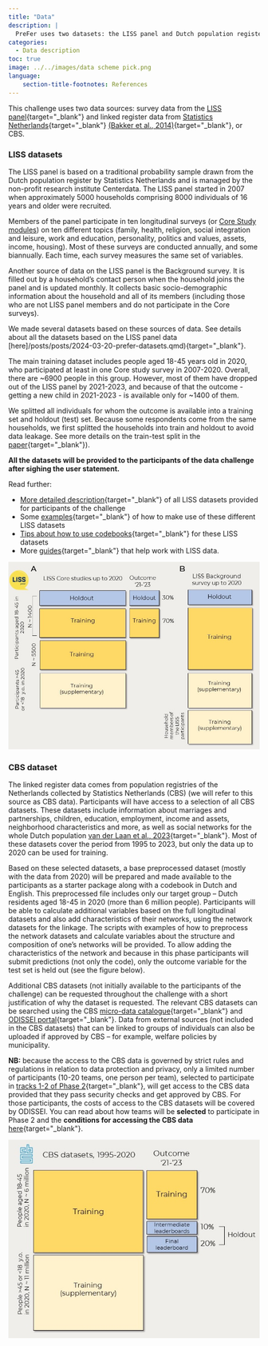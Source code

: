 ```yaml
---
title: "Data"
description: |
  PreFer uses two datasets: the LISS panel and Dutch population register data.
categories:
  - Data description
toc: true
image: ../../images/data scheme pick.png
language: 
    section-title-footnotes: References
---
```


This challenge uses two data sources: survey data from the [LISS panel](https://www.lissdata.nl/){target="_blank"} and linked register data from [Statistics Netherlands](https://www.cbs.nl/nl-nl/onze-diensten/maatwerk-en-microdata/microdata-zelf-onderzoek-doen/catalogus-microdata){target="_blank"} [(Bakker et al., 2014)](https://doi.org/10.3233/SJI-140803){target="_blank"}, or CBS.  

### LISS datasets

The LISS panel is based on a traditional probability sample drawn from the Dutch population register by Statistics Netherlands and is managed by the non-profit research institute Centerdata. The LISS panel started in 2007 when approximately 5000 households comprising 8000 individuals of 16 years and older were recruited. 

Members of the panel participate in ten longitudinal surveys (or [Core Study modules](https://www.dataarchive.lissdata.nl/study-units/view/1)) on ten different topics (family, health, religion, social integration and leisure, work and education, personality, politics and values, assets, income, housing). Most of these surveys are conducted annually, and some biannually. Each time, each survey measures the same set of variables.  

Another source of data on the LISS panel is the Background survey. It is filled out by a household’s contact person when the household joins the panel and is updated monthly. It collects basic socio-demographic information about the household and all of its members (including those who are not LISS panel members and do not participate in the Core surveys).  

We made several datasets based on these sources of data. See details about all the datasets based on the LISS panel data [here]/posts/posts/2024-03-20-prefer-datasets.qmd){target="_blank"}. 

The main training dataset includes people aged 18-45 years old in 2020, who participated at least in one Core study survey in 2007-2020. Overall, there are ~6900 people in this group. However, most of them have dropped out of the LISS panel by 2021-2023, and because of that the outcome - getting a new child in 2021-2023 - is available only for ~1400 of them.  

We splitted all individuals for whom the outcome is available into a training set and holdout (test) set. Because some respondents come from the same households, we first splitted the households into train and holdout to avoid data leakage. See more details on the train-test split in the [paper](https://arxiv.org/abs/2402.00705){target="_blank"}).


__All the datasets will be provided to the participants of the data challenge after sighing the user statement.__

Read further:   
- [More detailed description](/posts/posts/2024-03-20-prefer-datasets.qmd){target="_blank"} of all LISS datasets provided for participants of the challenge  
- Some [examples](/posts/posts/2024-03-20-prefer-datasets.qmd){target="_blank"} of how to make use of these different LISS datasets
- [Tips about how to use codebooks](/posts/posts/2024-03-21-prefer-codebooks.qmd){target="_blank"} for these LISS datasets  
- More [guides](/posts/index.qmd){target="_blank"} that help work with LISS data.   

![](/images/liss_scheme_gray.jpg)  



### CBS dataset

The linked register data comes from population registries of the Netherlands collected by Statistics Netherlands (CBS) (we will refer to this source as CBS data). Participants will have access to a selection of all CBS datasets. These datasets include information about marriages and partnerships, children, education, employment, income and assets, neighborhood characteristics and more, as well as social networks for the whole Dutch population [van der Laan et al., 2023](https://doi.org/10.1093/esr/jcac026){target="_blank"}. Most of these datasets cover the period from 1995 to 2023, but only the data up to 2020 can be used for training.  

Based on these selected datasets, a base preprocessed dataset (mostly with the data from 2020) will be prepared and made available to the participants as a starter package along with a codebook in Dutch and English. This preprocessed file includes only our target group – Dutch residents aged 18-45 in 2020 (more than 6 million people). Participants will be able to calculate additional variables based on the full longitudinal datasets and also add characteristics of their networks, using the network datasets for the linkage. The scripts with examples of how to preprocess the network datasets and calculate variables about the structure and composition of one’s networks will be provided. To allow adding the characteristics of the network and because in this phase participants will submit predictions (not only the code), only the outcome variable for the test set is held out (see the figure below).  

Additional CBS datasets (not initially available to the participants of the challenge) can be requested throughout the challenge with a short justification of why the dataset is requested. The relevant CBS datasets can be searched using the CBS [micro-data catalogue](https://www.cbs.nl/nl-nl/onze-diensten/maatwerk-en-microdata/microdata-zelf-onderzoek-doen/catalogus-microdata){target="_blank"} and [ODISSEI portal](https://portal.odissei.nl/){target="_blank"}. Data from external sources (not included in the CBS datasets) that can be linked to groups of individuals can also be uploaded if approved by CBS – for example, welfare policies by municipality.   

__NB:__ because the access to the CBS data is governed by strict rules and regulations in relation to data protection and privacy, only a limited number of participants (10-20 teams, one person per team), selected to participate in [tracks 1-2 of Phase 2](/details/overview/3phases.md){target="_blank"}, will get access to the CBS data provided that they pass security checks and get approved by CBS. For those participants, the costs of access to the CBS datasets will be covered by ODISSEI. You can read about how teams will be __selected__ to participate in Phase 2 and the __conditions for accessing the CBS data__ [here](/details/overview/4submission_evaluation_winners.md){target="_blank"}.  



![](/images/cbs_scheme_gray.jpg)  
